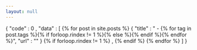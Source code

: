```yaml
---
layout: null
---
```


{
    "code" : 0 ,
    "data" : [
    {% for post in site.posts %}
    {
    	"title" : " - {% for tag in post.tags %}{% if forloop.rindex != 1 %}{% else %}{% endif %}{% endfor %}",
    	"url" : ""
    }
	{% if forloop.rindex != 1  %}
	,
	{% endif %}
     {% endfor %}
	]
 }
